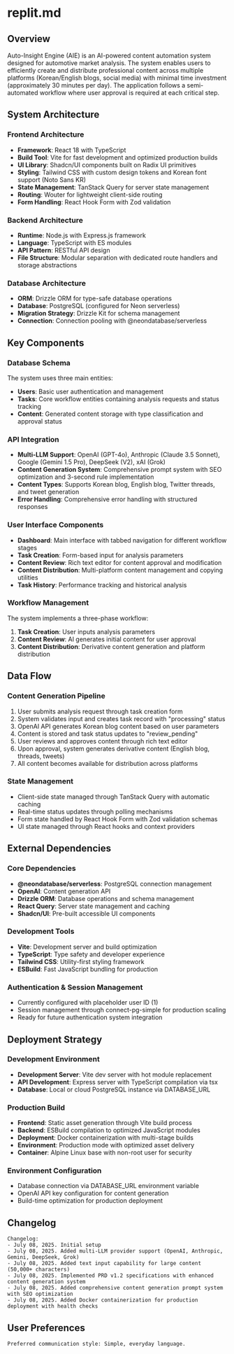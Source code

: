 # replit.md

## Overview

Auto-Insight Engine (AIE) is an AI-powered content automation system designed for automotive market analysis. The system enables users to efficiently create and distribute professional content across multiple platforms (Korean/English blogs, social media) with minimal time investment (approximately 30 minutes per day). The application follows a semi-automated workflow where user approval is required at each critical step.

## System Architecture

### Frontend Architecture
- **Framework**: React 18 with TypeScript
- **Build Tool**: Vite for fast development and optimized production builds
- **UI Library**: Shadcn/UI components built on Radix UI primitives
- **Styling**: Tailwind CSS with custom design tokens and Korean font support (Noto Sans KR)
- **State Management**: TanStack Query for server state management
- **Routing**: Wouter for lightweight client-side routing
- **Form Handling**: React Hook Form with Zod validation

### Backend Architecture
- **Runtime**: Node.js with Express.js framework
- **Language**: TypeScript with ES modules
- **API Pattern**: RESTful API design
- **File Structure**: Modular separation with dedicated route handlers and storage abstractions

### Database Architecture
- **ORM**: Drizzle ORM for type-safe database operations
- **Database**: PostgreSQL (configured for Neon serverless)
- **Migration Strategy**: Drizzle Kit for schema management
- **Connection**: Connection pooling with @neondatabase/serverless

## Key Components

### Database Schema
The system uses three main entities:
- **Users**: Basic user authentication and management
- **Tasks**: Core workflow entities containing analysis requests and status tracking
- **Content**: Generated content storage with type classification and approval status

### API Integration
- **Multi-LLM Support**: OpenAI (GPT-4o), Anthropic (Claude 3.5 Sonnet), Google (Gemini 1.5 Pro), DeepSeek (V2), xAI (Grok)
- **Content Generation System**: Comprehensive prompt system with SEO optimization and 3-second rule implementation
- **Content Types**: Supports Korean blog, English blog, Twitter threads, and tweet generation
- **Error Handling**: Comprehensive error handling with structured responses

### User Interface Components
- **Dashboard**: Main interface with tabbed navigation for different workflow stages
- **Task Creation**: Form-based input for analysis parameters
- **Content Review**: Rich text editor for content approval and modification
- **Content Distribution**: Multi-platform content management and copying utilities
- **Task History**: Performance tracking and historical analysis

### Workflow Management
The system implements a three-phase workflow:
1. **Task Creation**: User inputs analysis parameters
2. **Content Review**: AI generates initial content for user approval
3. **Content Distribution**: Derivative content generation and platform distribution

## Data Flow

### Content Generation Pipeline
1. User submits analysis request through task creation form
2. System validates input and creates task record with "processing" status
3. OpenAI API generates Korean blog content based on user parameters
4. Content is stored and task status updates to "review_pending"
5. User reviews and approves content through rich text editor
6. Upon approval, system generates derivative content (English blog, threads, tweets)
7. All content becomes available for distribution across platforms

### State Management
- Client-side state managed through TanStack Query with automatic caching
- Real-time status updates through polling mechanisms
- Form state handled by React Hook Form with Zod validation schemas
- UI state managed through React hooks and context providers

## External Dependencies

### Core Dependencies
- **@neondatabase/serverless**: PostgreSQL connection management
- **OpenAI**: Content generation API
- **Drizzle ORM**: Database operations and schema management
- **React Query**: Server state management and caching
- **Shadcn/UI**: Pre-built accessible UI components

### Development Tools
- **Vite**: Development server and build optimization
- **TypeScript**: Type safety and developer experience
- **Tailwind CSS**: Utility-first styling framework
- **ESBuild**: Fast JavaScript bundling for production

### Authentication & Session Management
- Currently configured with placeholder user ID (1)
- Session management through connect-pg-simple for production scaling
- Ready for future authentication system integration

## Deployment Strategy

### Development Environment
- **Development Server**: Vite dev server with hot module replacement
- **API Development**: Express server with TypeScript compilation via tsx
- **Database**: Local or cloud PostgreSQL instance via DATABASE_URL

### Production Build
- **Frontend**: Static asset generation through Vite build process
- **Backend**: ESBuild compilation to optimized JavaScript modules
- **Deployment**: Docker containerization with multi-stage builds
- **Environment**: Production mode with optimized asset delivery
- **Container**: Alpine Linux base with non-root user for security

### Environment Configuration
- Database connection via DATABASE_URL environment variable
- OpenAI API key configuration for content generation
- Build-time optimization for production deployment

## Changelog

```
Changelog:
- July 08, 2025. Initial setup
- July 08, 2025. Added multi-LLM provider support (OpenAI, Anthropic, Gemini, DeepSeek, Grok)
- July 08, 2025. Added text input capability for large content (50,000+ characters)
- July 08, 2025. Implemented PRD v1.2 specifications with enhanced content generation system
- July 08, 2025. Added comprehensive content generation prompt system with SEO optimization
- July 08, 2025. Added Docker containerization for production deployment with health checks
```

## User Preferences

```
Preferred communication style: Simple, everyday language.
```